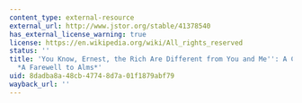 ```yaml
---
content_type: external-resource
external_url: http://www.jstor.org/stable/41378540
has_external_license_warning: true
license: https://en.wikipedia.org/wiki/All_rights_reserved
status: ''
title: 'You Know, Ernest, the Rich Are Different from You and Me'': A Comment on Clark''s
  *A Farewell to Alms*'
uid: 8dadba8a-48cb-4774-8d7a-01f1879abf79
wayback_url: ''
---
```

